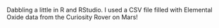 Dabbling a little in R and RStudio. I used a CSV file filled with Elemental Oxide data from the Curiosity Rover on Mars!
